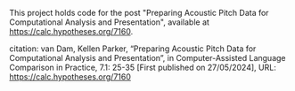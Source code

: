 This project holds code for the post "Preparing Acoustic Pitch Data for Computational Analysis and Presentation", available at https://calc.hypotheses.org/7160.

citation:
van Dam, Kellen Parker, “Preparing Acoustic Pitch Data for Computational Analysis and Presentation”, in Computer-Assisted Language Comparison in Practice, 7.1: 25-35 [First published on 27/05/2024], URL: https://calc.hypotheses.org/7160